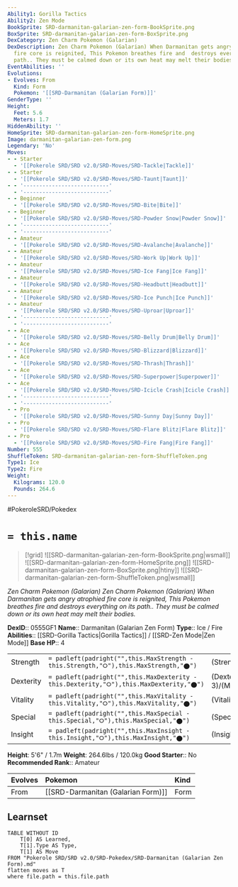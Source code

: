```yaml
---
Ability1: Gorilla Tactics
Ability2: Zen Mode
BookSprite: SRD-darmanitan-galarian-zen-form-BookSprite.png
BoxSprite: SRD-darmanitan-galarian-zen-form-BoxSprite.png
DexCategory: Zen Charm Pokemon (Galarian)
DexDescription: Zen Charm Pokemon (Galarian) When Darmanitan gets angry  atrophied
  fire core is reignited, This Pokemon breathes fire and  destroys everything on its
  path.. They must be calmed down or its own heat may melt their bodies.
EventAbilities: ''
Evolutions:
- Evolves: From
  Kind: Form
  Pokemon: '[[SRD-Darmanitan (Galarian Form)]]'
GenderType: ''
Height:
  Feet: 5.6
  Meters: 1.7
HiddenAbility: ''
HomeSprite: SRD-darmanitan-galarian-zen-form-HomeSprite.png
Image: darmanitan-galarian-zen-form.png
Legendary: 'No'
Moves:
- - Starter
  - '[[Pokerole SRD/SRD v2.0/SRD-Moves/SRD-Tackle|Tackle]]'
- - Starter
  - '[[Pokerole SRD/SRD v2.0/SRD-Moves/SRD-Taunt|Taunt]]'
- - '---------------------------'
  - '---------------------------'
- - Beginner
  - '[[Pokerole SRD/SRD v2.0/SRD-Moves/SRD-Bite|Bite]]'
- - Beginner
  - '[[Pokerole SRD/SRD v2.0/SRD-Moves/SRD-Powder Snow|Powder Snow]]'
- - '---------------------------'
  - '---------------------------'
- - Amateur
  - '[[Pokerole SRD/SRD v2.0/SRD-Moves/SRD-Avalanche|Avalanche]]'
- - Amateur
  - '[[Pokerole SRD/SRD v2.0/SRD-Moves/SRD-Work Up|Work Up]]'
- - Amateur
  - '[[Pokerole SRD/SRD v2.0/SRD-Moves/SRD-Ice Fang|Ice Fang]]'
- - Amateur
  - '[[Pokerole SRD/SRD v2.0/SRD-Moves/SRD-Headbutt|Headbutt]]'
- - Amateur
  - '[[Pokerole SRD/SRD v2.0/SRD-Moves/SRD-Ice Punch|Ice Punch]]'
- - Amateur
  - '[[Pokerole SRD/SRD v2.0/SRD-Moves/SRD-Uproar|Uproar]]'
- - '---------------------------'
  - '---------------------------'
- - Ace
  - '[[Pokerole SRD/SRD v2.0/SRD-Moves/SRD-Belly Drum|Belly Drum]]'
- - Ace
  - '[[Pokerole SRD/SRD v2.0/SRD-Moves/SRD-Blizzard|Blizzard]]'
- - Ace
  - '[[Pokerole SRD/SRD v2.0/SRD-Moves/SRD-Thrash|Thrash]]'
- - Ace
  - '[[Pokerole SRD/SRD v2.0/SRD-Moves/SRD-Superpower|Superpower]]'
- - Ace
  - '[[Pokerole SRD/SRD v2.0/SRD-Moves/SRD-Icicle Crash|Icicle Crash]]'
- - '---------------------------'
  - '---------------------------'
- - Pro
  - '[[Pokerole SRD/SRD v2.0/SRD-Moves/SRD-Sunny Day|Sunny Day]]'
- - Pro
  - '[[Pokerole SRD/SRD v2.0/SRD-Moves/SRD-Flare Blitz|Flare Blitz]]'
- - Pro
  - '[[Pokerole SRD/SRD v2.0/SRD-Moves/SRD-Fire Fang|Fire Fang]]'
Number: 555
ShuffleToken: SRD-darmanitan-galarian-zen-form-ShuffleToken.png
Type1: Ice
Type2: Fire
Weight:
  Kilograms: 120.0
  Pounds: 264.6
---
```


#PokeroleSRD/Pokedex

# `= this.name`

> [!grid]
> ![[SRD-darmanitan-galarian-zen-form-BookSprite.png|wsmall]]
> ![[SRD-darmanitan-galarian-zen-form-HomeSprite.png]]
> ![[SRD-darmanitan-galarian-zen-form-BoxSprite.png|htiny]]
> ![[SRD-darmanitan-galarian-zen-form-ShuffleToken.png|wsmall]]


*Zen Charm Pokemon (Galarian)*
*Zen Charm Pokemon (Galarian) When Darmanitan gets angry  atrophied fire core is reignited, This Pokemon breathes fire and  destroys everything on its path.. They must be calmed down or its own heat may melt their bodies.*

**DexID**:: 0555GF1
**Name**:: Darmanitan (Galarian Zen Form)
**Type**:: Ice / Fire
**Abilities**:: [[SRD-Gorilla Tactics|Gorilla Tactics]] / [[SRD-Zen Mode|Zen Mode]]
**Base HP**:: 4

|           |                                                                                        |                                          |
| --------- | -------------------------------------------------------------------------------------- | ---------------------------------------- |
| Strength  | `= padleft(padright("",this.MaxStrength - this.Strength,"⭘"),this.MaxStrength,"⬤")`    | (Strength::4)/(MaxStrength::8)   |
| Dexterity | `= padleft(padright("",this.MaxDexterity - this.Dexterity,"⭘"),this.MaxDexterity,"⬤")` | (Dexterity:: 3)/(MaxDexterity::7) |
| Vitality  | `= padleft(padright("",this.MaxVitality - this.Vitality,"⭘"),this.MaxVitality,"⬤")`    | (Vitality::2)/(MaxVitality::4)   |
| Special   | `= padleft(padright("",this.MaxSpecial - this.Special,"⭘"),this.MaxSpecial,"⬤")`       | (Special::1)/(MaxSpecial::3)     |
| Insight   | `= padleft(padright("",this.MaxInsight - this.Insight,"⭘"),this.MaxInsight,"⬤")`       | (Insight::2)/(MaxInsight::4)     |

**Height**: 5'6" / 1.7m
**Weight**: 264.6lbs / 120.0kg
**Good Starter**:: No
**Recommended Rank**:: Amateur

| Evolves   | Pokemon                            | Kind   |
|:----------|:-----------------------------------|:-------|
| From      | [[SRD-Darmanitan (Galarian Form)]] | Form   |

## Learnset

```dataview
TABLE WITHOUT ID
    T[0] AS Learned,
    T[1].Type AS Type,
    T[1] AS Move
FROM "Pokerole SRD/SRD v2.0/SRD-Pokedex/SRD-Darmanitan (Galarian Zen Form).md"
flatten moves as T
where file.path = this.file.path
```

